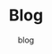 ---
title: "Blog"
subtitle: "blog"
url: "blog"
description: "This is meta description."
draft: false
layout: "blog"

---